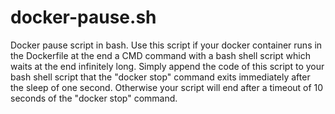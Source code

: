 # docker-pause.sh
Docker pause script in bash.
Use this script if your docker container runs in the Dockerfile at the end a CMD command with a bash shell script which waits at the end infinitely long.
Simply append the code of this script to your bash shell script that the "docker stop" command exits immediately after the sleep of one second. Otherwise your script will end after
a timeout of 10 seconds of the "docker stop" command.
